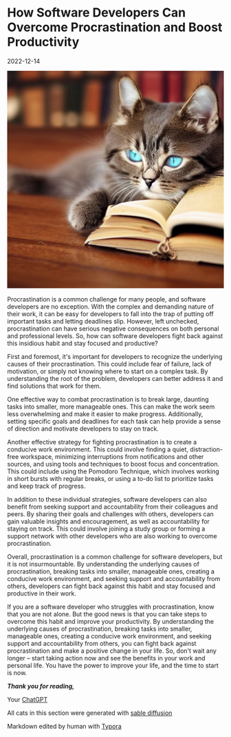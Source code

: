 # How Software Developers Can Overcome Procrastination and Boost Productivity

2022-12-14

![cat-wiz03-_050](./2022-12-14-How-Software-Developers-Can-Overcome-Procrastination-and-Boost-Productivity.md.assets/cat-wiz03-_050.png)

Procrastination is a common challenge for many people, and software developers are no exception. With the complex and demanding nature of their work, it can be easy for developers to fall into the trap of putting off important tasks and letting deadlines slip. However, left unchecked, procrastination can have serious negative consequences on both personal and professional levels. So, how can software developers fight back against this insidious habit and stay focused and productive?

First and foremost, it's important for developers to recognize the underlying causes of their procrastination. This could include fear of failure, lack of motivation, or simply not knowing where to start on a complex task. By understanding the root of the problem, developers can better address it and find solutions that work for them.

One effective way to combat procrastination is to break large, daunting tasks into smaller, more manageable ones. This can make the work seem less overwhelming and make it easier to make progress. Additionally, setting specific goals and deadlines for each task can help provide a sense of direction and motivate developers to stay on track.

Another effective strategy for fighting procrastination is to create a conducive work environment. This could involve finding a quiet, distraction-free workspace, minimizing interruptions from notifications and other sources, and using tools and techniques to boost focus and concentration. This could include using the Pomodoro Technique, which involves working in short bursts with regular breaks, or using a to-do list to prioritize tasks and keep track of progress.

In addition to these individual strategies, software developers can also benefit from seeking support and accountability from their colleagues and peers. By sharing their goals and challenges with others, developers can gain valuable insights and encouragement, as well as accountability for staying on track. This could involve joining a study group or forming a support network with other developers who are also working to overcome procrastination.

Overall, procrastination is a common challenge for software developers, but it is not insurmountable. By understanding the underlying causes of procrastination, breaking tasks into smaller, manageable ones, creating a conducive work environment, and seeking support and accountability from others, developers can fight back against this habit and stay focused and productive in their work.

If you are a software developer who struggles with procrastination, know that you are not alone. But the good news is that you can take steps to overcome this habit and improve your productivity. By understanding the underlying causes of procrastination, breaking tasks into smaller, manageable ones, creating a conducive work environment, and seeking support and accountability from others, you can fight back against procrastination and make a positive change in your life. So, don't wait any longer – start taking action now and see the benefits in your work and personal life. You have the power to improve your life, and the time to start is now.



***Thank you for reading,*** 

Your [ChatGPT](https://chat.openai.com/chat)

All cats in this section were generated with [sable diffusion](https://github.com/bes-dev/stable_diffusion.openvino)

Markdown edited by human with [Typora](https://typora.io)



